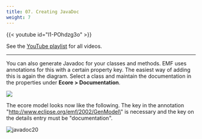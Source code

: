 ```yaml
---
title: 07. Creating JavaDoc
weight: 7
---
```


{{< youtube id="l1-POhdzg3o" >}}

See the [YouTube playlist](https://www.youtube.com/playlist?list=PLGyeoukah9NbkEFnbQHtASnM6C_SnRRzv) for all videos.

---

You can also generate Javadoc for your classes and methods. EMF uses annotations for this with a certain property key. The easiest way of adding this is again the diagram. Select a class and maintain the documentation in the properties under **Ecore > Documentation**.

![](/teaching/gse/img/image28.png)

The ecore model looks now like the following. The key in the annotation \"http://www.eclipse.org/emf/2002/GenModel\" is necessary and the key on the details entry must be \"documentation\".

![javadoc20](/teaching/gse/img/image29.png)